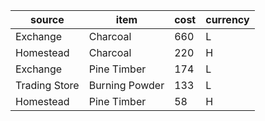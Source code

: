| source        | item           | cost | currency |
| ------------- | -------------- | ---- | -------- |
| Exchange      | Charcoal       | 660  | L        |
| Homestead     | Charcoal       | 220  | H        |
| Exchange      | Pine Timber    | 174  | L        |
| Trading Store | Burning Powder | 133  | L        |
| Homestead     | Pine Timber    | 58   | H        |
